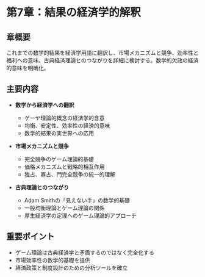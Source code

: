 # 第7章：結果の経済学的解釈

## 章概要
これまでの数学的結果を経済学用語に翻訳し、市場メカニズムと競争、効率性と福利への意味、古典経済理論とのつながりを詳細に検討する。数学的欠政の経済的意味を明确化。

## 主要内容
- **数学から経済学への翻訳**
  - ゲーヤ理論的概念の経済学的含意
  - 均衡、安定性、効率性の経済的意味
  - 数学的結果の実世界への応用

- **市場メカニズムと競争**
  - 完全競争のゲーム理論的基礎
  - 価格メカニズムと戦略的相互作用
  - 独占、寡占、門完全競争の統一的理解

- **古典理論とのつながり**
  - Adam Smithの「見えない手」の数学的基礎
  - 一般均衡理論とゲーム理論の関係
  - 厚生経済学の定理へのゲーム理論的アプローチ

## 重要ポイント
- ゲーム理論は古典経済学と矛盾するのではなく完全化する
- 市場効率性の数学的基礎を提供
- 経済政策と制度設計のための分析ツールを確立